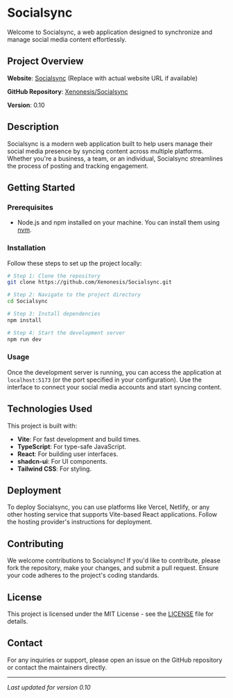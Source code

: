 # Socialsync

Welcome to Socialsync, a web application designed to synchronize and manage social media content effortlessly.

## Project Overview

**Website**: [Socialsync](https://socialsync.example.com) (Replace with actual website URL if available)

**GitHub Repository**: [Xenonesis/Socialsync](https://github.com/Xenonesis/Socialsync)

**Version**: 0.10

## Description

Socialsync is a modern web application built to help users manage their social media presence by syncing content across multiple platforms. Whether you're a business, a team, or an individual, Socialsync streamlines the process of posting and tracking engagement.

## Getting Started

### Prerequisites

- Node.js and npm installed on your machine. You can install them using [nvm](https://github.com/nvm-sh/nvm#installing-and-updating).

### Installation

Follow these steps to set up the project locally:

```sh
# Step 1: Clone the repository
git clone https://github.com/Xenonesis/Socialsync.git

# Step 2: Navigate to the project directory
cd Socialsync

# Step 3: Install dependencies
npm install

# Step 4: Start the development server
npm run dev
```

### Usage

Once the development server is running, you can access the application at `localhost:5173` (or the port specified in your configuration). Use the interface to connect your social media accounts and start syncing content.

## Technologies Used

This project is built with:

- **Vite**: For fast development and build times.
- **TypeScript**: For type-safe JavaScript.
- **React**: For building user interfaces.
- **shadcn-ui**: For UI components.
- **Tailwind CSS**: For styling.

## Deployment

To deploy Socialsync, you can use platforms like Vercel, Netlify, or any other hosting service that supports Vite-based React applications. Follow the hosting provider's instructions for deployment.

## Contributing

We welcome contributions to Socialsync! If you'd like to contribute, please fork the repository, make your changes, and submit a pull request. Ensure your code adheres to the project's coding standards.

## License

This project is licensed under the MIT License - see the [LICENSE](LICENSE) file for details.

## Contact

For any inquiries or support, please open an issue on the GitHub repository or contact the maintainers directly.

---

*Last updated for version 0.10*
